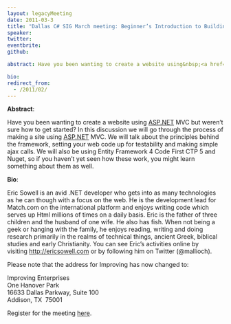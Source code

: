 ```yaml
---
layout: legacyMeeting
date: 2011-03-3
title: "Dallas C# SIG March meeting: Beginner’s Introduction to Building Websites with ASP.NET MVC"
speaker:
twitter:
eventbrite:
github:

abstract: Have you been wanting to create a website using&nbsp;<a href="http://asp.net/" target="_blank">ASP.NET</a> MVC but weren&#8217;t sure how to get started? In this discussion we will go through the process of making a site using&nbsp;<a href="http://asp.net/" target="_blank">ASP.NET</a> MVC. We will talk about the principles behind the framework, setting your web code up for testability and making simple ajax calls. We will also be using Entity Framework 4 Code First CTP 5 and Nuget, so if you haven&#8217;t yet seen how these work, you might learn something about them as well.

bio:
redirect_from:
  - /2011/02/
---
```


<p><strong>Abstract</strong>:</p>
<p>Have you been wanting to create a website using&nbsp;<a href="http://asp.net/" target="_blank">ASP.NET</a> MVC but weren&#8217;t sure how to get started? In this discussion we will go through the process of making a site using&nbsp;<a href="http://asp.net/" target="_blank">ASP.NET</a> MVC. We will talk about the principles behind the framework, setting your web code up for testability and making simple ajax calls. We will also be using Entity Framework 4 Code First CTP 5 and Nuget, so if you haven&#8217;t yet seen how these work, you might learn something about them as well.</p>
<p><strong>Bio</strong>:</p>
<p>Eric Sowell is an avid .NET developer who gets into as many technologies as he can though with a focus on the web. He is the development lead for Match.com on the international platform and enjoys writing code which serves up Html millions of times on a daily basis. Eric is the father of three children and the husband of one wife. He also has fish. When not being a geek or hanging with the family, he enjoys reading, writing and doing research primarily in the realms of technical things, ancient Greek, biblical studies and early Christianity. You can see Eric&#8217;s activities online by visiting&nbsp;<a href="http://ericsowell.com/" target="_blank">http://ericsowell.com</a> or by following him on Twitter (@mallioch).</p>
<p>Please note that the address for Improving has now changed to:</p>
<p>Improving Enterprises<br />
One Hanover Park<br />
16633 Dallas Parkway, Suite 100<br />
Addison, TX &nbsp;75001</p>
<p>Register for the meeting <a href="http://www.eventbrite.com/event/1336835511" target="_blank">here</a>.</p>

